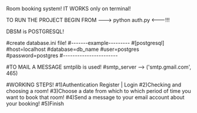 Room booking system! IT WORKS only on terminal!

TO RUN THE PROJECT BEGIN FROM ---> python auth.py <---!!!

DBSM is POSTGRESQL!

#create database.ini file!
#-------example---------
#[postgresql]
#host=localhost
#database=db_name
#user=postgres
#password=postgres
#-----------------------

#TO MAIL A MESSAGE smtplib is used!
#smtp_server --> ('smtp.gmail.com', 465)

#WORKING STEPS!
#1)Authentication Register | Login
#2)Checking and choosing a room!
#3)Choose a date from which to which period of time you want to book that room!
#4)Send a message to your email account about your booking!
#5)Finish
